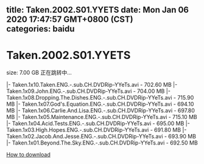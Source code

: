 
title: Taken.2002.S01.YYETS
date: Mon Jan 06 2020 17:47:57 GMT+0800 (CST)    
categories: baidu
---

# Taken.2002.S01.YYETS
size: 7.00 GB
 正在跳转中...
 
|- Taken.1x10.Taken.ENG.-.sub.CH.DVDRip-YYeTs.avi - 702.60 MB
|- Taken.1x09.John.ENG.-.sub.CH.DVDRip-YYeTs.avi - 704.00 MB
|- Taken.1x08.Dropping.The.Dishes.ENG.-.sub.CH.DVDRip-YYeTs.avi - 715.90 MB
|- Taken.1x07.God's.Equation.ENG.-.sub.CH.DVDRip-YYeTs.avi - 694.10 MB
|- Taken.1x06.Carlie.And.Lisa.ENG.-.sub.CH.DVDRip-YYeTs.avi - 697.80 MB
|- Taken.1x05.Maintenance.ENG.-.sub.CH.DVDRip-YYeTs.avi - 715.10 MB
|- Taken.1x04.Acid.Tests.ENG.-.sub.CH.DVDRip-YYeTs.avi - 695.00 MB
|- Taken.1x03.High.Hopes.ENG.-.sub.CH.DVDRip-YYeTs.avi - 691.80 MB
|- Taken.1x02.Jacob.And.Jesse.ENG.-.sub.CH.DVDRip-YYeTs.avi - 693.90 MB
|- Taken.1x01.Beyond.The.Sky.ENG.-.sub.CH.DVDRip-YYeTs.avi - 692.50 MB

[How to download](https://bpcam.bemobtrk.com/go/2ceec3aa-1ca2-46d6-b9ff-aaa5c184517c?jno=3769)